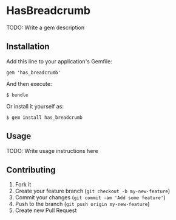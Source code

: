 # HasBreadcrumb

TODO: Write a gem description

## Installation

Add this line to your application's Gemfile:

    gem 'has_breadcrumb'

And then execute:

    $ bundle

Or install it yourself as:

    $ gem install has_breadcrumb

## Usage

TODO: Write usage instructions here

## Contributing

1. Fork it
2. Create your feature branch (`git checkout -b my-new-feature`)
3. Commit your changes (`git commit -am 'Add some feature'`)
4. Push to the branch (`git push origin my-new-feature`)
5. Create new Pull Request

